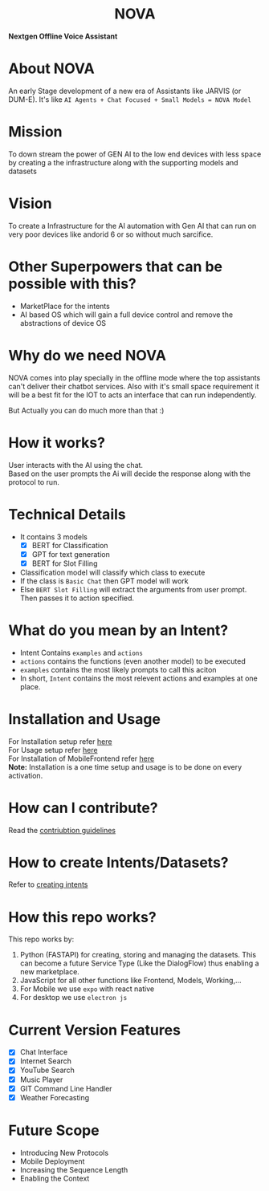 <h1 align="center"> NOVA </h1>

**Nextgen Offline Voice Assistant**

# About NOVA
An early Stage development of a new era of Assistants like JARVIS (or DUM-E).
It's like ```AI Agents + Chat Focused + Small Models = NOVA Model```

# Mission
To down stream the power of GEN AI to the low end devices with less space by creating a the infrastructure along with the supporting models and datasets

# Vision
To create a Infrastructure for the AI automation with Gen AI that can run on very poor devices like andorid 6 or so without much sarcifice.

# Other Superpowers that can be possible with this?
- MarketPlace for the intents
- AI based OS which will gain a full device control and remove the abstractions of device OS

# Why do we need NOVA
NOVA comes into play specially in the offline mode where the top assistants can't deliver their chatbot services. Also with it's small space requirement it will be a best fit for the IOT to acts an interface that can run independently.

But Actually you can do much more than that :)

# How it works?
User interacts with the AI using the chat. <br />
Based on the user prompts the Ai will decide the response along with the protocol to run.

# Technical Details
 - It contains 3 models
    - [x] BERT for Classification
    - [x] GPT for text generation
    - [x] BERT for Slot Filling
 - Classification model will classify which class to execute
 - If the class is `Basic Chat` then GPT model will work
 - Else `BERT Slot Filling` will extract the arguments from user prompt. Then passes it to action specified.

 # What do you mean by an Intent?
  - Intent Contains `examples` and `actions`
  - `actions` contains the functions (even another model) to be executed
  - `examples` contains the most likely prompts to call this aciton
  - In short, `Intent` contains the most relevent actions and examples at one place.

# Installation and Usage
For Installation setup refer [here](docs/installation.md) <br />
For Usage setup refer [here](docs/usage.md) <br />
For Installation of MobileFrontend refer [here](docs/mobile_setup.md) <br />
**Note:** Installation is a one time setup and usage is to be done on every activation.

# How can I contribute?
Read the [contriubtion guidelines](docs/contribution_guide.md)

# How to create Intents/Datasets?
Refer to [creating intents](docs/CreatingIntents.md)

# How this repo works?
This repo works by:
1. Python (FASTAPI) for creating, storing and managing the datasets. This can become a future Service Type (Like the DialogFlow) thus enabling a new marketplace.
2. JavaScript for all other functions like Frontend, Models, Working,...
3. For Mobile we use `expo` with react native
4. For desktop we use `electron js`

# Current Version Features
- [x] Chat Interface
- [x] Internet Search
- [x] YouTube Search
- [x] Music Player
- [x] GIT Command Line Handler
- [x] Weather Forecasting

# Future Scope
- Introducing New Protocols
- Mobile Deployment
- Increasing the Sequence Length
- Enabling the Context
